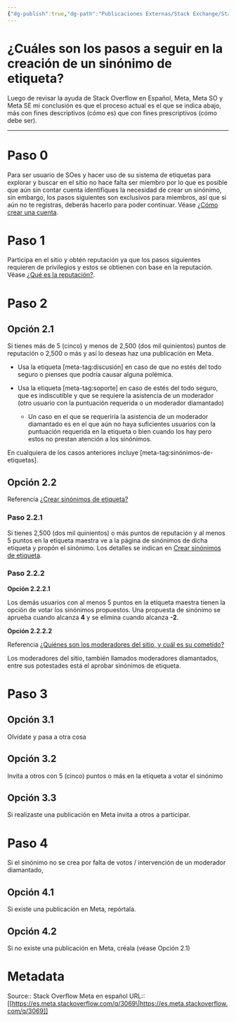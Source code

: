 ```yaml
---
{"dg-publish":true,"dg-path":"Publicaciones Externas/Stack Exchange/Stack Overflow en español/Stack Overflow en español Meta/es.meta.stackoverflow.com-3069.md","permalink":"/publicaciones-externas/stack-exchange/stack-overflow-en-espanol/stack-overflow-en-espanol-meta/es-meta-stackoverflow-com-3069/","title":"¿Cuáles son los pasos a seguir en la creación de un sinónimo de etiqueta?","hide":true,"noteIcon":"default","created":"2024-04-03T12:49:10.680-06:00","updated":"2024-04-05T16:44:02.285-06:00"}
---
```


# ¿Cuáles son los pasos a seguir en la creación de un sinónimo de etiqueta?

Luego de revisar la ayuda de Stack Overflow en Español, Meta, Meta SO y Meta SE mi conclusión es que el proceso actual es el que se indica abajo, más con fines descriptivos (cómo es) que con fines prescriptivos (cómo debe ser).

<hr>

# Paso 0

Para ser usuario de SOes y hacer uso de su sistema de etiquetas para explorar y buscar en el sitio no hace falta ser miembro por lo que es posible que aún sin contar cuenta identifiques la necesidad de crear un sinónimo, sin embargo, los pasos siguientes son exclusivos para miembros, así que si aún no te registras, deberás hacerlo para poder continuar. Véase [¿Cómo crear una cuenta](https://es.stackoverflow.com/help/creating-accounts).

# Paso 1 

Participa en el sitio y obtén reputación ya que los pasos siguientes requieren de privilegios y estos se obtienen con base en la reputación. Véase [¿Qué es la reputación?](https://es.stackoverflow.com/help/whats-reputation).

# Paso 2 

## Opción 2.1

Si tienes más de 5 (cinco) y menos de 2,500 (dos mil quinientos) puntos de reputación o 2,500 o más y así lo deseas haz una publicación en Meta. 

- Usa la etiqueta [meta-tag:discusión] en caso de que no estés del todo seguro o pienses que podría causar alguna polémica.
- Usa la etiqueta [meta-tag:soporte] en caso de estés del todo seguro, que es indiscutible y que se requiere la asistencia de un moderador (otro usuario con la puntuación requerida o un moderador diamantado)

   - Un caso en el que se requeriría la asistencia de un moderador diamantado es en el que aún no haya suficientes usuarios con la puntuación requerida en la etiqueta o bien cuando los hay pero estos no prestan atención a los sinónimos.

En cualquiera de los casos anteriores incluye [meta-tag:sinónimos-de-etiquetas].

## Opción 2.2

Referencia [¿Crear sinónimos de etiqueta?](https://es.stackoverflow.com/help/privileges/suggest-tag-synonyms)

### Paso 2.2.1

Si tienes 2,500 (dos mil quinientos) o más puntos de reputación y al menos 5 puntos en la etiqueta maestra ve a la página de sinónimos de dicha etiqueta y propón el sinónimo. Los detalles se indican en [Crear sinónimos de etiqueta](https://es.stackoverflow.com/help/privileges/suggest-tag-synonyms).

### Paso 2.2.2

**Opción 2.2.2.1**

Los demás usuarios con al menos 5 puntos en la etiqueta maestra tienen la opción de votar los sinónimos propuestos. Una propuesta de sinónimo se aprueba cuando alcanza **4** y se elimina cuando alcanza **-2**.

**Opción 2.2.2.2**

Referencia [¿Quiénes son los moderadores del sitio, y cuál es su cometido?](https://es.stackoverflow.com/help/site-moderators)

Los moderadores del sitio, también llamados moderadores diamantados, entre sus potestades está el aprobar sinónimos de etiqueta.

# Paso 3

## Opción 3.1

Olvídate y pasa a otra cosa

## Opción 3.2

Invita a otros con 5 (cinco) puntos o más en la etiqueta a votar el sinónimo

## Opción 3.3

Si realizaste una publicación en Meta invita a otros a participar.

# Paso 4

Si el sinónimo no se crea por falta de votos / intervención de un moderador diamantado, 

## Opción 4.1 

Si existe una publicación en Meta, repórtala.

## Opción 4.2

Si no existe una publicación en Meta, créala (véase Opción 2.1) 

# Metadata
Source:: Stack Overflow Meta en español
URL:: [[https://es.meta.stackoverflow.com/q/3069\|https://es.meta.stackoverflow.com/q/3069]]

